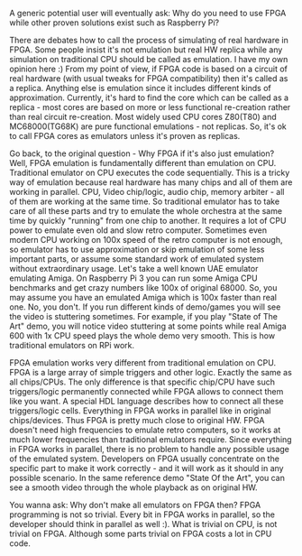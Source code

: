 A generic potential user will eventually ask: Why do you need to use FPGA while other proven solutions exist such as Raspberry Pi?

There are debates how to call the process of simulating of real hardware in FPGA. Some people insist it's not emulation but real HW replica while any simulation on traditional CPU should be called as emulation. I have my own opinion here :) From my point of view, if FPGA code is based on a circuit of real hardware (with usual tweaks for FPGA compatibility) then it's called as a replica. Anything else is emulation since it includes different kinds of approximation. Currently, it's hard to find the core which can be called as a replica - most cores are based on more or less functional re-creation rather than real circuit re-creation. Most widely used CPU cores Z80(T80) and MC68000(TG68K) are pure functional emulations - not replicas. So, it's ok to call FPGA cores as emulators unless it's proven as replicas.

Go back, to the original question - Why FPGA if it's also just emulation? 
Well, FPGA emulation is fundamentally different than emulation on CPU. Traditional emulator on CPU executes the code sequentially. This is a tricky way of emulation because real hardware has many chips and all of them are working in parallel. CPU, Video chip/logic, audio chip, memory arbiter - all of them are working at the same time. So traditional emulator has to take care of all these parts and try to emulate the whole orchestra at the same time by quickly "running" from one chip to another. It requires a lot of CPU power to emulate even old and slow retro computer. Sometimes even modern CPU working on 100x speed of the retro computer is not enough, so emulator has to use approximation or skip emulation of some less important parts, or assume some standard work of emulated system without extraordinary usage. Let's take a well known UAE emulator emulating Amiga. On Raspberry Pi 3 you can run some Amiga CPU benchmarks and get crazy numbers like 100x of original 68000. So, you may assume you have an emulated Amiga which is 100x faster than real one. No, you don't. If you run different kinds of demo/games you will see the video is stuttering sometimes. For example, if you play "State of The Art" demo, you will notice video stuttering at some points while real Amiga 600 with 1x CPU speed plays the whole demo very smooth. 
This is how traditional emulators on RPi work. 

FPGA emulation works very different from traditional emulation on CPU. FPGA is a large array of simple triggers and other logic. Exactly the same as all chips/CPUs. The only difference is that specific chip/CPU have such triggers/logic permanently connected while FPGA allows to connect them like you want. A special HDL language describes how to connect all these triggers/logic cells. Everything in FPGA works in parallel like in original chips/devices. Thus FPGA is pretty much close to original HW. FPGA doesn't need high frequencies to emulate retro computers, so it works at much lower frequencies than traditional emulators require. Since everything in FPGA works in parallel, there is no problem to handle any possible usage of the emulated system. Developers on FPGA usually concentrate on the specific part to make it work correctly - and it will work as it should in any possible scenario. In the same reference demo "State Of the Art", you can see a smooth video through the whole playback as on original HW. 

You wanna ask: Why don't make all emulators on FPGA then? FPGA programming is not so trivial. Every bit in FPGA works in parallel, so the developer should think in parallel as well :). What is trivial on CPU, is not trivial on FPGA. Although some parts trivial on FPGA costs a lot in CPU code.